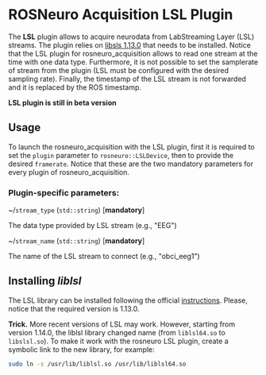 # ROSNeuro Acquisition LSL Plugin

The **LSL** plugin allows to acquire neurodata from LabStreaming Layer (LSL) streams. The plugin relies on [libsls 1.13.0](https://github.com/sccn/labstreaminglayer) that needs to be installed. Notice that the LSL plugin for rosneuro_acquisition allows to read one stream at the time with one data type. Furthermore, it is not possible to set the samplerate of stream from the plugin (LSL must be configured with the desired sampling rate). Finally, the timestamp of the LSL stream is not forwarded and it is replaced by the ROS timestamp.

**LSL plugin is still in beta version**

## Usage
To launch the rosneuro_acquisition with the LSL plugin, first it is required to set the `plugin` parameter to `rosneuro::LSLDevice`, then to provide the desired `framerate`. Notice that these are the two mandatory parameters for every plugin of rosneuro_acquisition.

### Plugin-specific parameters:
~<name>/`stream_type` (`std::string`) [**mandatory**]
	
  The data type provided by LSL stream (e.g., "EEG")

~<name>/`stream_name` (`std::string`) [**mandatory**]
  
  The name of the LSL stream to connect (e.g., "obci_eeg1")
  
## Installing *liblsl*
The LSL library can be installed following the official [instructions](https://github.com/sccn/labstreaminglayer). Please, notice that the required version is 1.13.0. 

**Trick.** More recent versions of LSL may work. However, starting from version 1.14.0, the liblsl library changed name (from `liblsl64.so` to `libslsl.so`). To make it work with the rosneuro LSL plugin, create a symbolic link to the new library, for example:
```bash
sudo ln -s /usr/lib/liblsl.so /usr/lib/liblsl64.so
```
